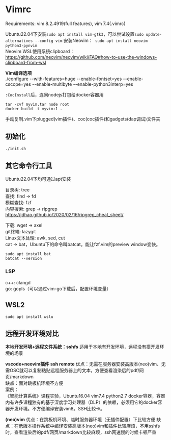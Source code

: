 # Vimrc

Requirements: vim 8.2.4919(full features), vim 7.4(.vimrc)  

Ubuntu22.04下安装`sudo apt install vim-gtk3`，可以尝试设置`sudo update-alternatives --config vim` 
安装Neovim：` sudo apt install neovim python3-pynvim`  
Neovim WSL使用系统clipboard：https://github.com/neovim/neovim/wiki/FAQ#how-to-use-the-windows-clipboard-from-wsl

**Vim编译选项**  
./configure --with-features=huge --enable-fontset=yes --enable-cscope=yes --enable-multibyte --enable-python3interp=yes

`:CocInstall`后，连同nodejs打包给docker容器用
```
tar -cvf myvim.tar node root
docker build -t myvim:1 .
```
手动复制.vim下plugged(vim插件)、coc(coc插件)和gadgets(dap调试)文件夹  

## 初始化

```sh
./init.sh
```

## 其它命令行工具

Ubuntu22.04下均可通过apt安装  

目录树: tree  
查找: find -> fd  
模糊查找: fzf  
内容搜索: grep -> ripgrep  
https://jdhao.github.io/2020/02/16/ripgrep_cheat_sheet/  

下载: wget -> axel  
git终端: lazygit  
Linux文本处理: awk, sed, cut  
cat -> bat，Ubuntu下的命令叫batcat。能让fzf.vim的preview window变快。  
```
sudo apt install bat
batcat --version
```
### LSP
c++: clangd  
go: gopls（可以通过vim-go下载后，配置环境变量）  

## WSL2

```
sudo apt install wslu
```

## 远程开发环境对比

**本地开发环境+远程文件系统：sshfs**
适用于本地有开发环境，远程没有搭开发环境的场景

**vscode+neovim插件 ssh remote**
优点：无需在服务器安装高版本(neo)vim、无需OSC就可以复制粘贴远程服务器上的文本，方便查看渲染后的pdf/网页/markdown  
缺点：面对跳板机环境不方便  
案例：  
《智能计算系统》课程实验，Ubuntu16.04 vim7.4 python2.7 docker容器，容器内有许多课程独有的基于深度学习处理器（DLP）的依赖，必须用它的docker容器开发环境。不方便编译安装vim8。SSH比较卡。

**(neo)vim**
优点：在跳板机环境、临时服务器环境（无插件配置）下比较方便
缺点：在低版本操作系统中编译安装高版本(neo)vim和插件比较麻烦，不用sshfs时，查看渲染后的pdf/网页/markdown比较麻烦，ssh网速慢的时候卡顿严重
